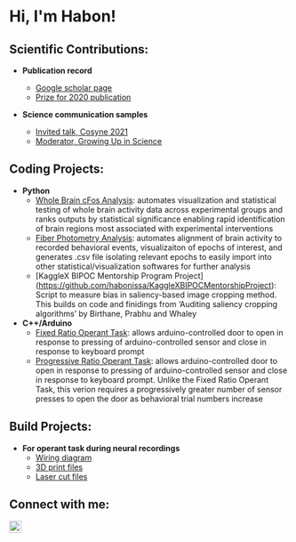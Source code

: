 <h1>Hi, I'm Habon!

<h2>Scientific Contributions:</h2>

- <b>Publication record</b>
  - [Google scholar page](https://scholar.google.com/citations?user=MPWyGs0AAAAJ&hl=en)
  - [Prize for 2020 publication](https://blogs.biomedcentral.com/on-biology/2020/11/30/bsaf-editors-choice-award/)

- <b>Science communication samples</b>
  - [Invited talk, Cosyne 2021](https://www.youtube.com/watch?v=q8bUXAjUJyY)
  - [Moderator, Growing Up in Science](https://www.youtube.com/watch?v=Vg0xbPYV7pA)


<h2>Coding Projects:</h2>

- <b>Python</b>
  - [Whole Brain cFos Analysis](https://github.com/habonissa/WholeBraincFosAnalysis): automates visualization and statistical testing of whole brain activity data across experimental groups and ranks outputs by statistical significance enabling rapid identification of brain regions most associated with experimental interventions
  - [Fiber Photometry Analysis](https://github.com/habonissa/FreelyMovingPhotometry): automates alignment of brain activity to recorded behavioral events, visualizaiton of epochs of interest, and generates .csv file isolating relevant epochs to easily import into other statistical/visualization softwares for further analysis
  - [KaggleX BIPOC Mentorship Program Project] (https://github.com/habonissa/KaggleXBIPOCMentorshipProject): Script to measure bias in saliency-based image cropping method. This builds on code and finidings from ‘Auditing saliency cropping algorithms’ by Birthane, Prabhu and Whaley
- <b>C++/Arduino</b>
  - [Fixed Ratio Operant Task](https://github.com/habonissa/BarrierOperantTasks/tree/main/FixedRatioTask): allows arduino-controlled door to open in response to pressing of arduino-controlled sensor and close in response to keyboard prompt
  - [Progressive Ratio Operant Task](https://github.com/habonissa/BarrierOperantTasks/tree/main/ProgressiveRatioTask): allows arduino-controlled door to open in response to pressing of arduino-controlled sensor and close in response to keyboard prompt. Unlike the Fixed Ratio Operant Task, this verion requires a progressively greater number of sensor presses to open the door as behavioral trial numbers increase




<h2>Build Projects:</h2>


- <b>For operant task during neural recordings</b>
  - [Wiring diagram](https://github.com/habonissa/BarrierOperantTasks/blob/main/Wiring%20diagram%20and%20materials/Wiring%20diagram%20plain.pdf)
  - [3D print files](https://github.com/habonissa/BarrierOperantTasks/tree/main/3D%20print%20files)
  - [Laser cut files](https://github.com/habonissa/BarrierOperantTasks/tree/main/Laser%20cutting%20files)





<h2> Connect with me:</h2>


[<img align="left" alt="HabonIssa | LinkedIn" width="22px" src="https://cdn.jsdelivr.net/npm/simple-icons@v3/icons/linkedin.svg" />][linkedin]


[linkedin]: https://www.linkedin.com/in/habon-issa/
